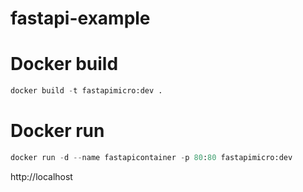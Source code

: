 # fastapi-example

# Docker build
```python
docker build -t fastapimicro:dev .

```
# Docker run
```python
docker run -d --name fastapicontainer -p 80:80 fastapimicro:dev

```

http://localhost

